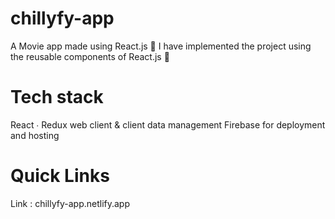 # chillyfy-app
A Movie app made using React.js 🚀
I have implemented the project using the reusable components of React.js 🚀

# Tech stack
React ∙ Redux
web client & client data management
Firebase
for deployment and hosting

# Quick Links
Link : chillyfy-app.netlify.app




